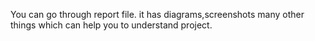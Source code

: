 You can go through report file.
it has diagrams,screenshots many other things which can help you to understand project.
